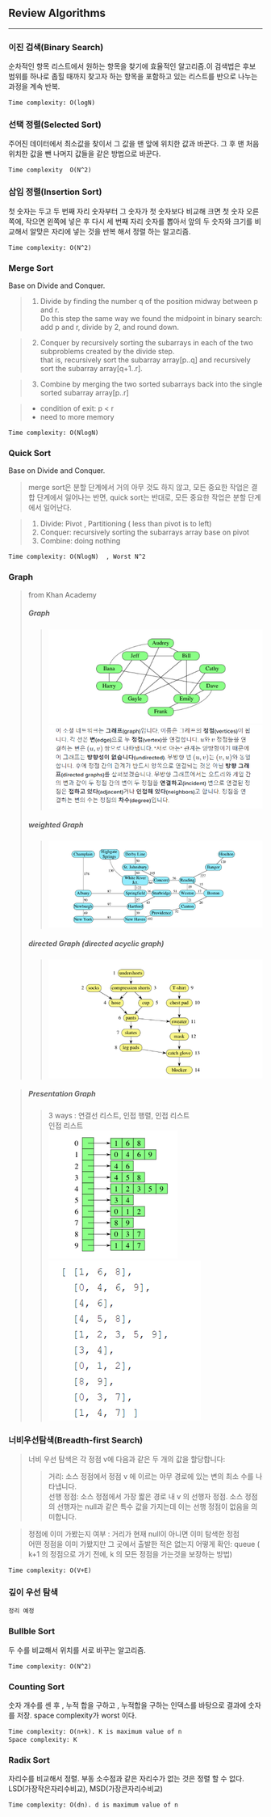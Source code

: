 ## Review Algorithms  
___  

### 이진 검색(Binary Search)  
순차적인 항목 리스트에서 원하는 항목을 찾기에 효율적인 알고리즘.이 검색법은 후보 범위를 하나로 좁힐 때까지 찾고자 하는 항목을 포함하고 있는 리스트를 반으로 나누는 과정을 계속 반복.  

	Time complexity: O(logN)

### 선택 정렬(Selected Sort)  
주어진 데이터에서 최소값을 찾이서 그 값을 맨 앞에 위치한 값과 바꾼다. 그 후 맨 처음 위치한 값을 뺀 나머지 값들을 같은 방법으로 바꾼다.  

	Time complexity  O(N^2)	


### 삽입 정렬(Insertion Sort)
첫 숫자는 두고 두 번째 자리 숫자부터 그 숫자가 첫 숫자보다 비교해 크면 첫 숫자 오른쪽에, 작으면 왼쪽에 넣은 후 다시 세 번째 자리 숫자를 뽑아서 앞의 두 숫자와 크기를 비교해서 알맞은 자리에 넣는 것을 반복 해서 정렬 하는 알고리즘.  

	Time complexity: O(N^2)	


### Merge Sort
Base on Divide and Conquer.  
>	1. Divide by finding the number q of the position midway between p and r.  
>	   Do this step the same way we found the midpoint in binary search: add p and r, divide by 2, and round down.  

> 	2. Conquer by recursively sorting the subarrays in each of the two subproblems created by the divide step.  
>	   that is, recursively sort the subarray array[p..q] and recursively sort the subarray array[q+1..r].  

>	3. Combine by merging the two sorted subarrays back into the single sorted subarray array[p..r]  

>	- condition of exit: p < r  
>	- need to more memory  


	Time complexity: O(NlogN)  


### Quick Sort
Base on Divide and Conquer.
> merge sort은 분할 단계에서 거의 아무 것도 하지 않고, 모든 중요한 작업은 결합 단계에서 일어나는 반면, quick sort는 반대로, 모든 중요한 작업은 분할 단계에서 일어난다.

> 1. Divide: Pivot , Partitioning ( less than pivot is to left)  
> 2. Conquer: recursively sorting the subarrays array base on pivot  
> 3. Combine: doing nothing  

	Time complexity: O(NlogN)  , Worst N^2  

### Graph
> from Khan Academy
> ##### Graph
>> ![image#1](./img/graph.png)  
>> ![image#2](./img/explain.png)  
> ##### weighted Graph  
>> ![image#3](./img/weight_g.png)  
> ##### directed Graph (directed acyclic graph)
>> ![image#4](./img/directed.png)  

> ##### Presentation Graph
>> 3 ways : 연결선 리스트, 인접 행렬, 인접 리스트  
>> 인접 리스트  
>> ![image#5](./img/pre_graph.png) ![image#6](./img/pre_graph2.png)  

### 너비우선탐색(Breadth-first Search)
> 너비 우선 탐색은 각 정점 v에 다음과 같은 두 개의 값을 할당합니다:  
>> 거리: 소스 정점에서 정점 v 에 이르는 아무 경로에 있는 변의 최소 수를 나타냅니다.  
>> 선행 정점: 소스 정점에서 가장 짧은 경로 내 v 의 선행자 정점. 소스 정점의 선행자는 null과 같은 특수 값을 가지는데 이는 선행 정점이 없음을 의미합니다.  

> 정점에 이미 가봤는지 여부 : 거리가 현재 null이 아니면 이미 탐색한 정점  
> 어떤 정점을 이미 가봤지만 그 곳에서 출발한 적은 없는지 어떻게 확인: queue  ( k+1 의 정점으로 가기 전에, k 의 모든 정점을 가는것을 보장하는 방법)  

	Time complexity: O(V+E)

### 깊이 우선 탐색  

	정리 예정  


### Bullble Sort  
두 수를 비교해서 위치를 서로 바꾸는 알고리즘.  

	Time complexity: O(N^2)  

### Counting Sort  
숫자 개수를 센 후 , 누적 합을 구하고 , 누적합을 구하는 인덱스를 바탕으로  결과에 숫자를 저장. space complexity가 worst 이다.  

	Time complexity: O(n+k). K is maximum value of n  
	Space complexity: K  

### Radix Sort  
자리수를 비교해서 정렬. 부동 소수점과 같은 자리수가 없는 것은 정렬 할 수 없다.  
	LSD(가장작은자리수비교), MSD(가장큰자리수비교)  

	Time complexity: O(dn). d is maximum value of n  

### 




